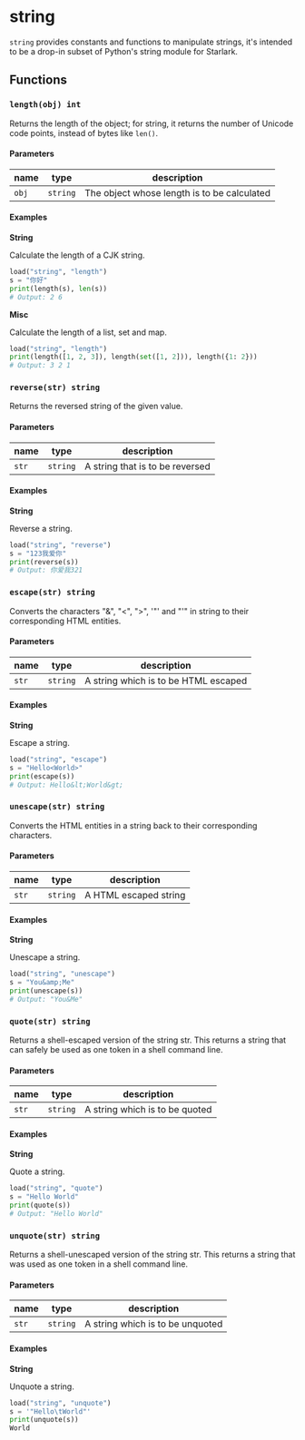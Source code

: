 # string

`string` provides constants and functions to manipulate strings, it's intended to be a drop-in subset of Python's string module for Starlark.

## Functions

### `length(obj) int`

Returns the length of the object; for string, it returns the number of Unicode code points, instead of bytes like `len()`.

#### Parameters

| name  | type     | description                                 |
|-------|----------|---------------------------------------------|
| `obj` | `string` | The object whose length is to be calculated |

#### Examples

**String**

Calculate the length of a CJK string.

```python
load("string", "length")
s = "你好"
print(length(s), len(s))
# Output: 2 6
```

**Misc**

Calculate the length of a list, set and map.

```python
load("string", "length")
print(length([1, 2, 3]), length(set([1, 2])), length({1: 2}))
# Output: 3 2 1
```

### `reverse(str) string`

Returns the reversed string of the given value.

#### Parameters

| name  | type     | description                     |
|-------|----------|---------------------------------|
| `str` | `string` | A string that is to be reversed |

#### Examples

**String**

Reverse a string.

```python
load("string", "reverse")
s = "123我爱你"
print(reverse(s))
# Output: 你爱我321
```

### `escape(str) string`

Converts the characters "&", "<", ">", '"' and "'" in string to their corresponding HTML entities.

#### Parameters

| name  | type     | description                          |
|-------|----------|--------------------------------------|
| `str` | `string` | A string which is to be HTML escaped |

#### Examples

**String**

Escape a string.

```python
load("string", "escape")
s = "Hello<World>"
print(escape(s))
# Output: Hello&lt;World&gt;
```

### `unescape(str) string`

Converts the HTML entities in a string back to their corresponding characters.

#### Parameters

| name  | type     | description           |
|-------|----------|-----------------------|
| `str` | `string` | A HTML escaped string |

#### Examples

**String**

Unescape a string.

```python
load("string", "unescape")
s = "You&amp;Me"
print(unescape(s))
# Output: "You&Me"
```

### `quote(str) string`

Returns a shell-escaped version of the string str. This returns a string that can safely be used as one token in a shell command line.

#### Parameters

| name  | type     | description                    |
|-------|----------|--------------------------------|
| `str` | `string` | A string which is to be quoted |

#### Examples

**String**

Quote a string.

```python
load("string", "quote")
s = "Hello World"
print(quote(s))
# Output: "Hello World"
```

### `unquote(str) string`

Returns a shell-unescaped version of the string str. This returns a string that was used as one token in a shell command line.

#### Parameters

| name  | type     | description                      |
|-------|----------|----------------------------------|
| `str` | `string` | A string which is to be unquoted |

#### Examples

**String**

Unquote a string.

```python
load("string", "unquote")
s = '"Hello\tWorld"'
print(unquote(s))
World
```

